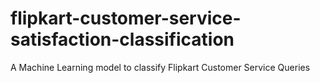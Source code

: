 # flipkart-customer-service-satisfaction-classification
A Machine Learning model to classify Flipkart Customer Service Queries
